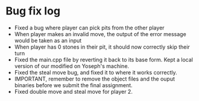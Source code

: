 # Bug fix log
- Fixed a bug where player can pick pits from the other player
- When player makes an invalid move, the output of the error message would be taken as an input
- When player has 0 stones in their pit, it should now correctly skip their turn
- Fixed the main.cpp file by reverting it back to its base form. Kept a local 
  version of our modified on Yoseph's machine.
- Fixed the steal move bug, and fixed it to where it works correctly.
- IMPORTANT, remember to remove the object files and the ouput binaries before we submit the final assignment.
- Fixed double move and steal move for player 2. 

